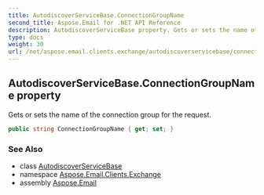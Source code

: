 ```yaml
---
title: AutodiscoverServiceBase.ConnectionGroupName
second_title: Aspose.Email for .NET API Reference
description: AutodiscoverServiceBase property. Gets or sets the name of the connection group for the request
type: docs
weight: 30
url: /net/aspose.email.clients.exchange/autodiscoverservicebase/connectiongroupname/
---
```

## AutodiscoverServiceBase.ConnectionGroupName property

Gets or sets the name of the connection group for the request.

```csharp
public string ConnectionGroupName { get; set; }
```

### See Also

* class [AutodiscoverServiceBase](../)
* namespace [Aspose.Email.Clients.Exchange](../../autodiscoverservicebase/)
* assembly [Aspose.Email](../../../)


